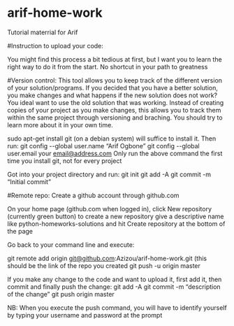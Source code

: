 # arif-home-work
Tutorial materrial for Arif

#Instruction to upload your code:

You might find this process a bit tedious at first, but I want you to learn the right way to do it from the start. No shortcut in your path to greatness

#Version control:
This tool allows you to keep track of the different version of your solution/programs. If you decided that you have a better solution, you make changes and what happens if the new solution does not work? You ideal want to use the old solution that was working. Instead of creating copies of your project as you make changes, this allows you to track them within the same project through versioning and braching. You should try to learn more about it in your own time.

sudo apt-get install git (on a debian system) will suffice to install it. Then run:
git config --global user.name “Arif Ogbone”
git config --global user.email your email@address.com
Only run the above command the first time you install git, not for every project

Got into your project directory and run:
git init
git add -A
git commit -m “Initial commit”

#Remote repo:
Create a github account through github.com

On your home page (github.com when logged in), click New repository (currently green button) to create a new repository
give a descriptive name like python-homeworks-solutions and hit Create repository at the bottom of the page


Go back to your command line and execute:

git remote add origin git@github.com:Azizou/arif-home-work.git (this should be the link of the repo you created
git push -u origin master


If you make any change to the code and want to upload it, first add it, then commit and finally push the change:
git add -A
git commit -m “description of the change”
git push origin master

NB: When you execute the push command, you will have to identify yourself by typing your username and password at the prompt

